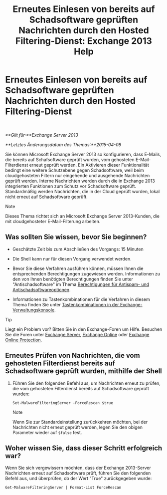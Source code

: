﻿---
title: 'Erneutes Einlesen von bereits auf Schadsoftware geprüften Nachrichten durch den Hosted Filtering-Dienst: Exchange 2013 Help'
TOCTitle: Erneutes Einlesen von bereits auf Schadsoftware geprüften Nachrichten durch den Hosted Filtering-Dienst
ms:assetid: ad3b6f65-6399-4a4b-8679-2e4f7f74bbbe
ms:mtpsurl: https://technet.microsoft.com/de-de/library/JJ150548(v=EXCHG.150)
ms:contentKeyID: 50476460
ms.date: 04/24/2018
mtps_version: v=EXCHG.150
ms.translationtype: HT
---

# Erneutes Einlesen von bereits auf Schadsoftware geprüften Nachrichten durch den Hosted Filtering-Dienst

 

_**Gilt für:**Exchange Server 2013_

_**Letztes Änderungsdatum des Themas:**2015-04-08_

Sie können Microsoft Exchange Server 2013 so konfigurieren, dass E-Mails, die bereits auf Schafsoftware geprüft wurden, vom gehosteten E-Mail-Filterdienst erneut geprüft werden. Ein Aktivieren dieser Funktionalität bedingt eine weitere Schutzebene gegen Schadsoftware, weil beim cloudgehosteten Filtern nur eingehende und ausgehende Nachrichten geprüft werden. Interne Nachrichten werden durch die in Exchange 2013 integrierten Funktionen zum Schutz vor Schadsoftware geprüft. Standardmäßig werden Nachrichten, die in der Cloud geprüft wurden, lokal nicht erneut auf Schadsoftware geprüft.


> [!NOTE]
> Dieses Thema richtet sich an Microsoft Exchange Server&nbsp;2013-Kunden, die mit cloudgehosteter E-Mail-Filterung arbeiten.



## Was sollten Sie wissen, bevor Sie beginnen?

  - Geschätzte Zeit bis zum Abschließen des Vorgangs: 15 Minuten

  - Die Shell kann nur für diesen Vorgang verwendet werden.

  - Bevor Sie diese Verfahren ausführen können, müssen Ihnen die entsprechenden Berechtigungen zugewiesen werden. Informationen zu den von Ihnen benötigten Berechtigungen finden Sie unter "Antischadsoftware" im Thema [Berechtigungen für Antispam- und Antischadsoftwareoptionen](anti-spam-and-anti-malware-permissions-exchange-2013-help.md).

  - Informationen zu Tastenkombinationen für die Verfahren in diesem Thema finden Sie unter [Tastenkombinationen in der Exchange-Verwaltungskonsole](keyboard-shortcuts-in-the-exchange-admin-center-exchange-online-protection-help.md).


> [!TIP]
> Liegt ein Problem vor? Bitten Sie in den Exchange-Foren um Hilfe. Besuchen Sie die Foren unter <A href="https://go.microsoft.com/fwlink/p/?linkid=60612">Exchange Server</A>, <A href="https://go.microsoft.com/fwlink/p/?linkid=267542">Exchange Online</A> oder <A href="https://go.microsoft.com/fwlink/p/?linkid=285351">Exchange Online Protection</A>.



## Erneutes Prüfen von Nachrichten, die vom gehosteten Filterdienst bereits auf Schadsoftware geprüft wurden, mithilfe der Shell

1.  Führen Sie den folgenden Befehl aus, um Nachrichten erneut zu prüfen, die vom gehosteten Filterdienst bereits auf Schadsoftware geprüft wurden:
    
        Set-MalwareFilteringServer -ForceRescan $true
    

    > [!NOTE]
    > Wenn Sie zur Standardeinstellung zurückkehren möchten, bei der Nachrichten nicht erneut geprüft werden, legen Sie den obigen Parameter wieder auf <CODE>$false</CODE> fest.



## Woher wissen Sie, dass dieser Schritt erfolgreich war?

Wenn Sie sich vergewissern möchten, dass der Exchange 2013-Server Nachrichten erneut auf Schadsoftware prüft, führen Sie den folgenden Befehl aus, und überprüfen, ob der Wert "True" zurückgegeben wurde:

    Get-MalwareFilteringServer | Format-List ForceRescan

